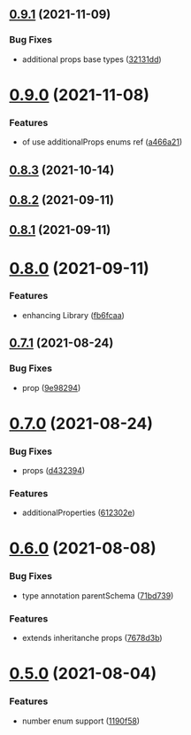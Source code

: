## [0.9.1](https://github.com/GiovanniCardamone/class-schema/compare/v0.9.0...v0.9.1) (2021-11-09)


### Bug Fixes

* additional props base types ([32131dd](https://github.com/GiovanniCardamone/class-schema/commit/32131dda1734070d3f73e4410f990771035cc7c2))



# [0.9.0](https://github.com/GiovanniCardamone/class-schema/compare/v0.8.3...v0.9.0) (2021-11-08)


### Features

* of use additionalProps enums ref ([a466a21](https://github.com/GiovanniCardamone/class-schema/commit/a466a210e7e845db5c6001ee6e6e8c3716006808))



## [0.8.3](https://github.com/GiovanniCardamone/class-schema/compare/v0.8.2...v0.8.3) (2021-10-14)



## [0.8.2](https://github.com/GiovanniCardamone/class-schema/compare/v0.8.1...v0.8.2) (2021-09-11)



## [0.8.1](https://github.com/GiovanniCardamone/class-schema/compare/v0.8.0...v0.8.1) (2021-09-11)



# [0.8.0](https://github.com/GiovanniCardamone/class-schema/compare/v0.7.1...v0.8.0) (2021-09-11)


### Features

* enhancing Library ([fb6fcaa](https://github.com/GiovanniCardamone/class-schema/commit/fb6fcaa1009ed170e023c4dfef1e49f5d7b54356))



## [0.7.1](https://github.com/GiovanniCardamone/class-schema/compare/v0.7.0...v0.7.1) (2021-08-24)


### Bug Fixes

* prop ([9e98294](https://github.com/GiovanniCardamone/class-schema/commit/9e98294c0adc1d4822a58c714ccb17d98074f5b4))



# [0.7.0](https://github.com/GiovanniCardamone/class-schema/compare/v0.6.0...v0.7.0) (2021-08-24)


### Bug Fixes

* props ([d432394](https://github.com/GiovanniCardamone/class-schema/commit/d4323945d407f8df99bf0089d338e672465882fd))


### Features

* additionalProperties ([612302e](https://github.com/GiovanniCardamone/class-schema/commit/612302ebecea42c6b0504a929e1ed85d465f893c))



# [0.6.0](https://github.com/GiovanniCardamone/class-schema/compare/v0.5.0...v0.6.0) (2021-08-08)


### Bug Fixes

* type annotation parentSchema ([71bd739](https://github.com/GiovanniCardamone/class-schema/commit/71bd739c32d139a9d51368979913cd6b9a4e9183))


### Features

* extends inheritanche props ([7678d3b](https://github.com/GiovanniCardamone/class-schema/commit/7678d3bb43cbc640b5c2cae5fdb44503c62f0b16))



# [0.5.0](https://github.com/GiovanniCardamone/class-schema/compare/v0.4.4...v0.5.0) (2021-08-04)


### Features

* number enum support ([1190f58](https://github.com/GiovanniCardamone/class-schema/commit/1190f58d02701e429c2631e8564634ca90a863d2))



